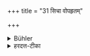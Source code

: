 +++
title = "31 सिचा वोपहृतम्"

+++

<details><summary>Bühler</summary>

31. Nor what has been brought in the hem of a garment, (even though the garment may be clean),
</details>

<details><summary>हरदत्त-टीका</summary>

## सूत्रम्
सिचा वोपहृतम् ॥ ३१ ॥  
### टिप्पनी
अपरिहितस्य शुद्धस्यापि वाससस्सिचा यद् उपहृतमानीतं तदप्यभोज्यम् ॥ ३१ ॥
</details>

